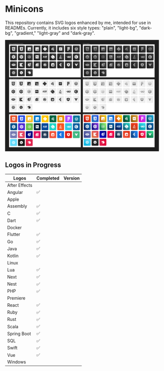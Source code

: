 # Minicons

This repository contains SVG logos enhanced by me, intended for use in READMEs. Currently, it includes six style types: "plain", "light-bg", "dark-bg", "gradient," "light-gray" and "dark-gray".

![Screenshot](logos.png)

## Logos in Progress

| Logos         | Completed | Version |
|---------------|-----------|---------|
| After Effects |           |         |
| Angular       | ✅        |         |
| Apple         |           |         |
| Assembly      | ✅        |         |
| C             | ✅        |         |
| Dart          | ✅        |         |
| Docker        |           |         |
| Flutter       | ✅        |         |
| Go            | ✅        |         |
| Java          | ✅        |         |
| Kotlin        | ✅        |         |
| Linux         |           |         |
| Lua           | ✅        |         |
| Next          | ✅        |         |
| Nest          | ✅        |         |
| PHP           | ✅        |         |
| Premiere      |           |         |
| React         | ✅        |         |
| Ruby          | ✅        |         |
| Rust          | ✅        |         |
| Scala         | ✅        |         |
| Spring Boot   | ✅        |         |
| SQL           | ✅        |         |
| Swift         | ✅        |         |
| Vue           | ✅        |         |
| Windows       |           |         |

